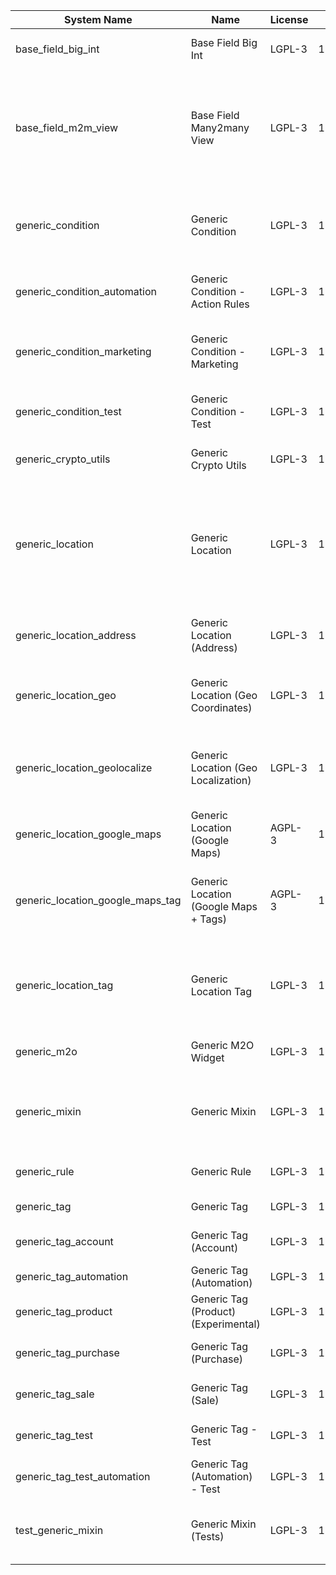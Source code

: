| System Name | Name | License | Version | Summary | Price |
|---|---|---|---|---|---|
| base_field_big_int | Base Field Big Int | LGPL-3 | 12.0.0.2.0 | BigInt field implementation for Odoo |  |
| base_field_m2m_view | Base Field Many2many View | LGPL-3 | 12.0.0.2.0 | Adds Many2manyView field implementation for Odoo. Useful in cases when m2m relation computed via Postgresql View |  |
| generic_condition | Generic Condition | LGPL-3 | 12.0.1.4.1 | Create generic conditions on which you         can program some logic in Odoo objects |  |
| generic_condition_automation | Generic Condition - Action Rules | LGPL-3 | 12.0.1.1.1 | Generic Conditions (Integration with Action Rules) |  |
| generic_condition_marketing | Generic Condition - Marketing | LGPL-3 | 12.0.0.1.0 | Generic Conditions (Integration with marketing campaigns) |  |
| generic_condition_test | Generic Condition - Test | LGPL-3 | 12.0.1.4.0 | Generic Conditions - Tests (do not install manualy) |  |
| generic_crypto_utils | Generic Crypto Utils | LGPL-3 | 12.0.0.1.0 | Technical utils to add encryption to other addons |  |
| generic_location | Generic Location | LGPL-3 | 12.0.1.4.1 | Allows you to make an abstract description of the         objects location relative to the general location         (for example: house3 -> office5 -> room2 -> table5) |  |
| generic_location_address | Generic Location (Address) | LGPL-3 | 12.0.1.2.0 | Generic Location (Add address fields to *Generic Locations*) |  |
| generic_location_geo | Generic Location (Geo Coordinates) | LGPL-3 | 12.0.1.1.0 | Generic Location (Add geocoordinates to generic locations) |  |
| generic_location_geolocalize | Generic Location (Geo Localization) | LGPL-3 | 12.0.1.1.0 | Generic Location (Automaticaly determine geo coordinates         for location by its address) |  |
| generic_location_google_maps | Generic Location (Google Maps) | AGPL-3 | 12.0.1.2.0 | Generic Location (View locations on google maps) |  |
| generic_location_google_maps_tag | Generic Location (Google Maps + Tags) | AGPL-3 | 12.0.1.2.0 | Generic Location (Techinical addon that         shows location tags on map view) |  |
| generic_location_tag | Generic Location Tag | LGPL-3 | 12.0.1.2.0 | This addon provides integration betwen *Generic         Location* and *Generic Tag* addons |  |
| generic_m2o | Generic M2O Widget | LGPL-3 | 12.0.1.3.0 | Generic Many2one widget |  |
| generic_mixin | Generic Mixin | LGPL-3 | 12.0.1.11.0 | Technical module with generic mixins, that may help to build other modules |  |
| generic_rule | Generic Rule | LGPL-3 | 12.0.1.1.1 | Adds new top-level menu 'rules' |  |
| generic_tag | Generic Tag | LGPL-3 | 12.0.2.0.2 | Generic tag management. |  |
| generic_tag_account | Generic Tag (Account) | LGPL-3 | 12.0.1.2.0 | Generic tag integration with account addon |  |
| generic_tag_automation | Generic Tag (Automation) | LGPL-3 | 12.0.1.1.1 |  |  |
| generic_tag_product | Generic Tag (Product) (Experimental) | LGPL-3 | 12.0.1.2.0 | Generic tag integration with product addon |  |
| generic_tag_purchase | Generic Tag (Purchase) | LGPL-3 | 12.0.1.2.0 | Generic tag integration with purchase addon |  |
| generic_tag_sale | Generic Tag (Sale) | LGPL-3 | 12.0.0.3.0 | Generic tag integration with sale addon |  |
| generic_tag_test | Generic Tag - Test | LGPL-3 | 12.0.1.3.0 | Generic Tag - Tests (do not install manualy) |  |
| generic_tag_test_automation | Generic Tag (Automation) - Test | LGPL-3 | 12.0.1.1.0 |  |  |
| test_generic_mixin | Generic Mixin (Tests) | LGPL-3 | 12.0.0.3.0 | Technical module that have to be used to test Generic Mixin module |  |
